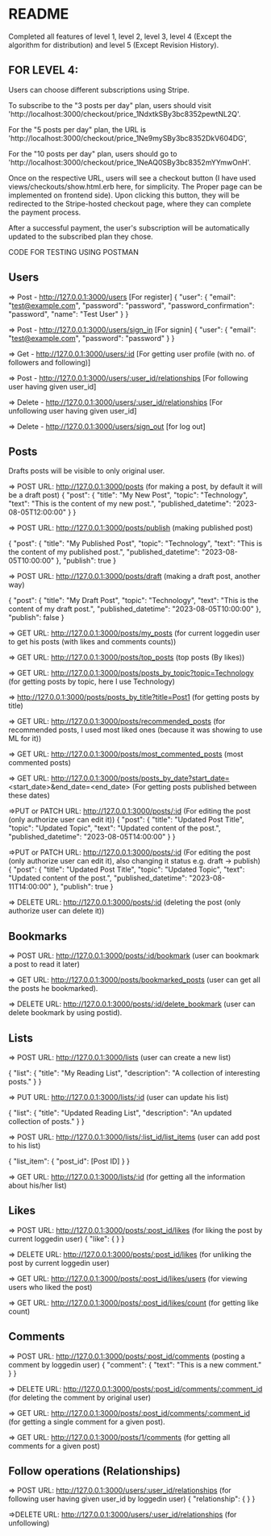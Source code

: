 # README

Completed all features of level 1, level 2, level 3, level 4 (Except the algorithm for distribution) and level 5 (Except Revision History).


## FOR LEVEL 4:

Users can choose different subscriptions using Stripe.

To subscribe to the "3 posts per day" plan, users should visit 'http://localhost:3000/checkout/price_1NdxtkSBy3bc8352pewtNL2Q'. 
 
For the "5 posts per day" plan, the URL is 'http://localhost:3000/checkout/price_1Ne9mySBy3bc8352DkV604DG', 
 
For the "10 posts per day" plan, users should go to 'http://localhost:3000/checkout/price_1NeAQ0SBy3bc8352mYYmwOnH'.

Once on the respective URL, users will see a checkout button (I have used views/checkouts/show.html.erb here, for simplicity. The Proper page can be implemented on frontend side). Upon clicking this button, they will be redirected to the Stripe-hosted checkout page, where they can complete the payment process.

After a successful payment, the user's subscription will be automatically updated to the subscribed plan they chose.


CODE FOR TESTING USING POSTMAN

## Users


=> Post -   http://127.0.0.1:3000/users    [For register]
{
  "user": {
    "email": "test@example.com",
    "password": "password",
    "password_confirmation": "password",
    "name": "Test User"
  }
}

=> Post -   http://127.0.0.1:3000/users/sign_in   [For signin]
{
  "user": {
    "email": "test@example.com",
    "password": "password"
  }
}

=> Get - http://127.0.0.1:3000/users/:id   [For getting user profile (with no. of followers and following)]

=> Post -   http://127.0.0.1:3000/users/:user_id/relationships   [For following user having given user_id]

=> Delete  -   http://127.0.0.1:3000/users/:user_id/relationships   [For unfollowing user having given user_id]

=> Delete  -   http://127.0.0.1:3000/users/sign_out  [for log out]




## Posts 

Drafts posts will be visible to only original user.


=> POST URL: http://127.0.0.1:3000/posts (for making a post, by default it will be a draft post)
{
  "post": {
    "title": "My New Post",
    "topic": "Technology",
    "text": "This is the content of my new post.",
    "published_datetime": "2023-08-05T12:00:00"
  }
}

=> POST URL: http://127.0.0.1:3000/posts/publish (making published post)

{
  "post": {
    "title": "My Published Post",
    "topic": "Technology",
    "text": "This is the content of my published post.",
    "published_datetime": "2023-08-05T10:00:00"
  },
  "publish": true
}


=> POST URL: http://127.0.0.1:3000/posts/draft (making a draft post, another way)

{
  "post": {
    "title": "My Draft Post",
    "topic": "Technology",
    "text": "This is the content of my draft post.",
    "published_datetime": "2023-08-05T10:00:00"
  },
  "publish": false
}


=> GET URL: http://127.0.0.1:3000/posts/my_posts (for current loggedin user to get his posts (with likes and comments counts))

=> GET URL: http://127.0.0.1:3000/posts/top_posts (top posts (By likes))

=> GET URL: http://127.0.0.1:3000/posts/posts_by_topic?topic=Technology (for getting posts by topic, here I use Technology)

=> http://127.0.0.1:3000/posts/posts_by_title?title=Post1 (for getting posts by title)

=> GET URL: http://127.0.0.1:3000/posts/recommended_posts (for recommended posts, I used most liked ones (because it was showing to use ML for it))

=> GET URL: http://127.0.0.1:3000/posts/most_commented_posts (most commented posts)

=> GET URL: http://127.0.0.1:3000/posts/posts_by_date?start_date=<start_date>&end_date=<end_date>  (For getting posts published between these dates)


=>PUT or PATCH URL: http://127.0.0.1:3000/posts/:id (For editing the post (only authorize user can edit it))
{
  "post": {
    "title": "Updated Post Title",
    "topic": "Updated Topic",
    "text": "Updated content of the post.",
    "published_datetime": "2023-08-05T14:00:00"
  }
}

=>PUT or PATCH URL: http://127.0.0.1:3000/posts/:id (For editing the post (only authorize user can edit it), also changing it status e.g. draft -> publish)
{
  "post": {
    "title": "Updated Post Title",
    "topic": "Updated Topic",
    "text": "Updated content of the post.",
    "published_datetime": "2023-08-11T14:00:00"
  },
  "publish": true
}


=> DELETE URL: http://127.0.0.1:3000/posts/:id (deleting the post (only authorize user can delete it))



## Bookmarks

=> POST URL: http://127.0.0.1:3000/posts/:id/bookmark (user can bookmark a post to read it later)

=> GET URL: http://127.0.0.1:3000/posts/bookmarked_posts (user can get all the posts he bookmarked).

=> DELETE URL: http://127.0.0.1:3000/posts/:id/delete_bookmark (user can delete bookmark by using postid).


## Lists

=> POST URL: http://127.0.0.1:3000/lists   (user can create a new list)

{
  "list": {
    "title": "My Reading List",
    "description": "A collection of interesting posts."
  }
}

=> PUT URL: http://127.0.0.1:3000/lists/:id  (user can update his list)

{
  "list": {
    "title": "Updated Reading List",
    "description": "An updated collection of posts."
  }
}


=> POST URL: http://127.0.0.1:3000/lists/:list_id/list_items   (user can add post to his list)

{
  "list_item": {
    "post_id": [Post ID]
  }
}

=> GET URL: http://127.0.0.1:3000/lists/:id   (for getting all the information about his/her list)




## Likes

=> POST URL: http://127.0.0.1:3000/posts/:post_id/likes (for liking the post by current loggedin user)
{
  "like": {
  }
}

=> DELETE URL: http://127.0.0.1:3000/posts/:post_id/likes (for unliking the post by current loggedin user)

=> GET URL: http://127.0.0.1:3000/posts/:post_id/likes/users (for viewing users who liked the post)

=> GET URL: http://127.0.0.1:3000/posts/:post_id/likes/count (for getting like count)



## Comments

=> POST URL: http://127.0.0.1:3000/posts/:post_id/comments (posting a comment by loggedin user)
{
  "comment": {
    "text": "This is a new comment."
  }
}

=> DELETE URL: http://127.0.0.1:3000/posts/:post_id/comments/:comment_id (for deleting the comment by original user)

=> GET URL: http://127.0.0.1:3000/posts/:post_id/comments/:comment_id (for getting a single comment for a given post).

=> GET URL: http://127.0.0.1:3000/posts/1/comments (for getting all comments for a given post)


## Follow operations (Relationships)

=> POST URL: http://127.0.0.1:3000/users/:user_id/relationships (for following user having given user_id by loggedin user)
{
  "relationship": {
  }
}

=>DELETE URL: http://127.0.0.1:3000/users/:user_id/relationships (for unfollowing)





